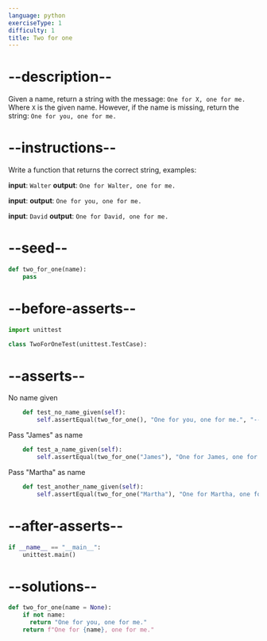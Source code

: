 ```yaml
---
language: python
exerciseType: 1
difficulty: 1
title: Two for one
---
```


# --description--

Given a name, return a string with the message:
`One for X, one for me.`
Where `X` is the given name.
However, if the name is missing, return the string:
`One for you, one for me.`

# --instructions--

Write a function that returns the correct string, examples:

**input**: `Walter`
**output**: `One for Walter, one for me.`

**input**:
**output**: `One for you, one for me.`

**input**: `David`
**output**: `One for David, one for me.`

# --seed--

```python
def two_for_one(name):
    pass
```

# --before-asserts--

```python
import unittest

class TwoForOneTest(unittest.TestCase):
```

# --asserts--

No name given

```python
    def test_no_name_given(self):
        self.assertEqual(two_for_one(), "One for you, one for me.", "--err-t1--")
```

Pass "James" as name

```python
    def test_a_name_given(self):
        self.assertEqual(two_for_one("James"), "One for James, one for me.", "--err-t2--")
```


Pass "Martha" as name

```python
    def test_another_name_given(self):
        self.assertEqual(two_for_one("Martha"), "One for Martha, one for me.", "--err-t3--")
```

# --after-asserts--

```python
if __name__ == "__main__":
    unittest.main()
```

# --solutions--

```python
def two_for_one(name = None):
    if not name:
      return "One for you, one for me."
    return f"One for {name}, one for me."
```
